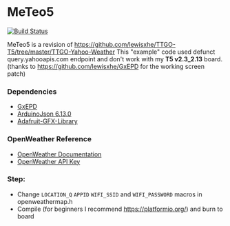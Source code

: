 # MeTeo5
[![Build Status](https://travis-ci.org/autoscatto/MeTeo5.svg?branch=develop)](https://travis-ci.org/autoscatto/MeTeo5)

MeTeo5 is a revision of https://github.com/lewisxhe/TTGO-T5/tree/master/TTGO-Yahoo-Weather
This "example" code used defunct query.yahooapis.com endpoint and don't work with my **T5 v2.3_2.13** board. (thanks to https://github.com/lewisxhe/GxEPD for the working screen patch)


### Dependencies
* [GxEPD](git+https://github.com/lewisxhe/GxEPD)
* [ArduinoJson 6.13.0](https://github.com/bblanchon/ArduinoJson)
* [Adafruit-GFX-Library](https://github.com/adafruit/Adafruit-GFX-Library)

### OpenWeather Reference
- [OpenWeather Documentation](https://openweathermap.org/current)
- [OpenWeather API Key](https://openweathermap.org/appid)

### Step:
- Change `LOCATION_Q` `APPID` `WIFI_SSID` and `WIFI_PASSWORD` macros in openweathermap.h
- Compile (for beginners I recommend https://platformio.org/) and burn to board
